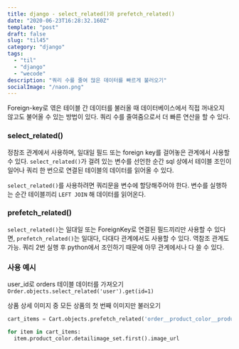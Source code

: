 ```yaml
---
title: django - select_related()와 prefetch_related()
date: "2020-06-23T16:28:32.160Z"
template: "post"
draft: false
slug: "til45"
category: "django"
tags:
  - "til"
  - "django"
  - "wecode"
description: "쿼리 수를 줄여 많은 데이터를 빠르게 불러오기"
socialImage: "/naon.png"
---
```


Foreign-key로 엮은 테이블 간 데이터를 불러올 때 데이터베이스에서 직접 꺼내오지 않고도 불어올 수 있는 방법이 있다. 쿼리 수를 줄여줌으로서 더 빠른 연산을 할 수 있다.

### select_related()
정참조 관계에서 사용하며, 일대일 필드 또는 foreign key를 걸어놓은 관계에서 사용할 수 있다. `select_related()`가 걸려 있는 변수를 선언한 순간 sql 상에서 테이블 조인이 일어나 쿼리 한 번으로 연결된 테이블의 데이터를 읽어올 수 있다.

`select_related()`를 사용하려면 쿼리문을 변수에 할당해주어야 한다. 변수를 실행하는 순간 테이블끼리 `LEFT JOIN` 해 데이터를 읽어온다.

### prefetch_related()
`select_related()`는 일대일 또는 ForeignKey로 연결된 필드끼리만 사용할 수 있다면, `prefetch_related()`는 일대다, 다대다 관계에서도 사용할 수 있다. 역참조 관계도 가능. 쿼리 2번 실행 후 python에서 조인하기 때문에 아무 관계에서나 다 쓸 수 있다.

### 사용 예시
user_id로 orders 테이블 데이터를 가져오기
`Order.objects.select_related('user').get(id=1)`<br>

상품 상세 이미지 중 모든 상품의 첫 번째 이미지만 불러오기

```python
cart_items = Cart.objects.prefetch_related('order__product_color__product__color_set').prefetch_related('order__user__userproductcolor_set').filter(order_id = order_id)

for item in cart_items:
  item.product_color.detailimage_set.first().image_url
```